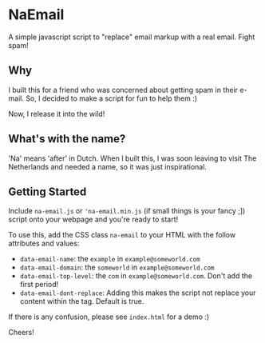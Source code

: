 # NaEmail
A simple javascript script to "replace" email markup with a real email. Fight spam!

## Why
I built this for a friend who was concerned about getting spam in their e-mail. So, I decided to make a script for fun to help them :)

Now, I release it into the wild!

## What's with the name?
'Na' means 'after' in Dutch. When I built this, I was soon leaving to visit The Netherlands and needed a name, so it was just inspirational.

## Getting Started
Include `na-email.js` or `'na-email.min.js` (if small things is your fancy ;]) script onto your webpage and you're ready to start!

To use this, add the CSS class `na-email` to your HTML with the follow attributes and values:
* `data-email-name`: the `example` in `example@someworld.com`
* `data-email-domain`: the `someworld` in `example@someworld.com`
* `data-email-top-level`: the `com` in `example@someworld.com`. Don't add the first period!
* `data-email-dont-replace`: Adding this makes the script not replace your content within the tag. Default is true.

If there is any confusion, please see `index.html` for a demo :)

Cheers!